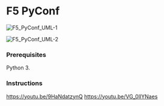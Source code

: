 # F5 PyConf

![F5_PyConf_UML-1](https://user-images.githubusercontent.com/14016948/124397733-4a720d80-dcd7-11eb-93be-64074c65f9e5.jpeg)

![F5_PyConf_UML-2](https://user-images.githubusercontent.com/14016948/124397754-6bd2f980-dcd7-11eb-80c7-85dbf94bafd7.jpeg)


### Prerequisites

Python 3.   

### Instructions

https://youtu.be/9HaNdatzynQ
https://youtu.be/VG_0lIYNaes
 
